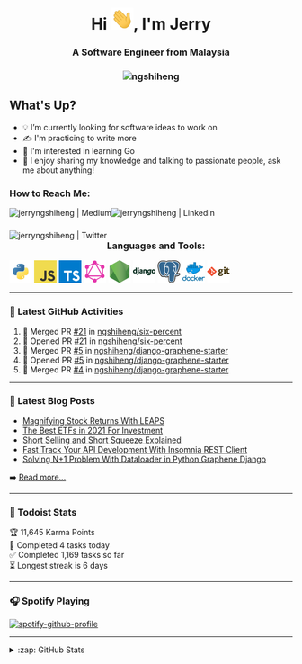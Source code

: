 <h1 align="center">Hi <img src="https://raw.githubusercontent.com/ABSphreak/ABSphreak/master/gifs/Hi.gif" width="40px" />, I'm Jerry</h1>
<h3 align="center">A Software Engineer from Malaysia</h3>
<h3 align="center"> <img src="https://komarev.com/ghpvc/?username=ngshiheng" alt="ngshiheng" /> </p>

## What's Up?

-   💡 I’m currently looking for software ideas to work on
-   ✍️ I'm practicing to write more
-   🌱 I'm interested in learning Go
-   💬 I enjoy sharing my knowledge and talking to passionate people, ask me about anything!

### How to Reach Me:

[<img align="left" alt="jerryngshiheng | Medium" height="40" src="https://cdn.jsdelivr.net/npm/simple-icons@v3/icons/medium.svg" />][medium]
[<img align="left" alt="jerryngshiheng | LinkedIn" height="40" src="https://cdn.jsdelivr.net/npm/simple-icons@v3/icons/linkedin.svg" />][linkedin]
[<img align="left" alt="jerryngshiheng | Twitter" height="40" src="https://cdn.jsdelivr.net/npm/simple-icons@v3/icons/twitter.svg" />][twitter]

<br />
<br />

### Languages and Tools:

<code><img height="40" src="https://raw.githubusercontent.com/github/explore/80688e429a7d4ef2fca1e82350fe8e3517d3494d/topics/python/python.png"></code>
<code><img height="40" src="https://raw.githubusercontent.com/github/explore/80688e429a7d4ef2fca1e82350fe8e3517d3494d/topics/javascript/javascript.png"></code>
<code><img height="40" src="https://raw.githubusercontent.com/github/explore/80688e429a7d4ef2fca1e82350fe8e3517d3494d/topics/typescript/typescript.png"></code>
<code><img height="40" src="https://raw.githubusercontent.com/github/explore/5c058a388828bb5fde0bcafd4bc867b5bb3f26f3/topics/graphql/graphql.png"></code>
<code><img height="40" src="https://raw.githubusercontent.com/github/explore/80688e429a7d4ef2fca1e82350fe8e3517d3494d/topics/nodejs/nodejs.png"></code>
<code><img height="40" src="https://raw.githubusercontent.com/github/explore/80688e429a7d4ef2fca1e82350fe8e3517d3494d/topics/django/django.png"></code>
<code><img height="40" src="https://raw.githubusercontent.com/github/explore/80688e429a7d4ef2fca1e82350fe8e3517d3494d/topics/postgresql/postgresql.png"></code>
<code><img height="40" src="https://raw.githubusercontent.com/github/explore/80688e429a7d4ef2fca1e82350fe8e3517d3494d/topics/docker/docker.png"></code>
<code><img height="40" src="https://raw.githubusercontent.com/github/explore/80688e429a7d4ef2fca1e82350fe8e3517d3494d/topics/git/git.png"></code>

---

### 🤖 Latest GitHub Activities

<!--START_SECTION:activity-->

1. 🎉 Merged PR [#21](https://github.com/ngshiheng/six-percent/pull/21) in [ngshiheng/six-percent](https://github.com/ngshiheng/six-percent)
2. 💪 Opened PR [#21](https://github.com/ngshiheng/six-percent/pull/21) in [ngshiheng/six-percent](https://github.com/ngshiheng/six-percent)
3. 🎉 Merged PR [#5](https://github.com/ngshiheng/django-graphene-starter/pull/5) in [ngshiheng/django-graphene-starter](https://github.com/ngshiheng/django-graphene-starter)
4. 💪 Opened PR [#5](https://github.com/ngshiheng/django-graphene-starter/pull/5) in [ngshiheng/django-graphene-starter](https://github.com/ngshiheng/django-graphene-starter)
5. 🎉 Merged PR [#4](https://github.com/ngshiheng/django-graphene-starter/pull/4) in [ngshiheng/django-graphene-starter](https://github.com/ngshiheng/django-graphene-starter)
 <!--END_SECTION:activity-->

---

### 📓 Latest Blog Posts

<!-- BLOG-POST-LIST:START -->
- [Magnifying Stock Returns With LEAPS](https://medium.com/datadriveninvestor/magnifying-stock-returns-with-leaps-options-b937d5333a15?source=rss-8606bf5a73f5------2)
- [The Best ETFs in 2021 For Investment](https://medium.com/datadriveninvestor/the-best-etfs-in-2021-for-investment-1c2f0216e110?source=rss-8606bf5a73f5------2)
- [Short Selling and Short Squeeze Explained](https://medium.com/datadriveninvestor/short-selling-and-short-squeeze-explained-5ac5afb1f279?source=rss-8606bf5a73f5------2)
- [Fast Track Your API Development With Insomnia REST Client](https://medium.com/swlh/fast-track-your-api-development-with-insomnia-rest-client-d02521c31b9d?source=rss-8606bf5a73f5------2)
- [Solving N+1 Problem With Dataloader in Python Graphene Django](https://medium.com/open-graphql/solving-n-1-problem-with-dataloader-in-python-graphene-django-7a75d6c259ba?source=rss-8606bf5a73f5------2)
<!-- BLOG-POST-LIST:END -->

➡️ [Read more...](https://ngshiheng.medium.com/)

---

### 📝 Todoist Stats

<!-- TODO-IST:START -->
🏆  11,645 Karma Points           
🌸  Completed 4 tasks today           
✅  Completed 1,169 tasks so far           
⏳  Longest streak is 6 days
<!-- TODO-IST:END -->

---

### 🎧 Spotify Playing

[![spotify-github-profile](https://spotify-github-profile.vercel.app/api/view?uid=22zxcagskyqhkk4qkznhsxdxq&cover_image=true&theme=compact)](https://github.com/kittinan/spotify-github-profile)

---

<details>
  <summary>:zap: GitHub Stats</summary>
    <img align="left" alt="Jerry's GitHub Stats" src="https://github-readme-stats.vercel.app/api?username=ngshiheng&show_icons=true&hide_border=true&theme=tokyonight" />
</details>

[twitter]: https://twitter.com/jerryng93
[linkedin]: https://www.linkedin.com/in/shihengng/
[medium]: https://ngshiheng.medium.com/
